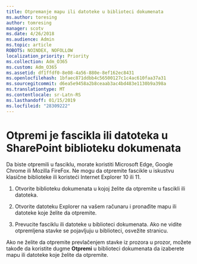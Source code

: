 ```yaml
---
title: Otpremanje mapu ili datoteke u biblioteci dokumenata
ms.author: toresing
author: tomresing
manager: scotv
ms.date: 4/26/2018
ms.audience: Admin
ms.topic: article
ROBOTS: NOINDEX, NOFOLLOW
localization_priority: Priority
ms.collection: Adm_O365
ms.custom: Adm_O365
ms.assetid: df1ffdf0-8e08-4a56-880e-8ef162ec8431
ms.openlocfilehash: 1bfaec871ddbb4c56500127c1c4ac610faa37a31
ms.sourcegitcommit: d6ea5e9458a2b8ceaab3ac4bd483e1130b9a398a
ms.translationtype: MT
ms.contentlocale: sr-Latn-RS
ms.lasthandoff: 01/15/2019
ms.locfileid: "28309222"
---
```

# <a name="upload-a-folder-or-files-to-a-sharepoint-document-library"></a>Otpremi je fascikla ili datoteka u SharePoint biblioteku dokumenata

Da biste otpremili u fasciklu, morate koristiti Microsoft Edge, Google Chrome ili Mozilla FireFox. Ne mogu da otpremite fascikle u iskustvu klasične biblioteke ili koristeći Internet Explorer 10 ili 11.
  
1. Otvorite biblioteku dokumenata u kojoj želite da otpremite u fascikli ili datoteka.
    
2. Otvorite datoteku Explorer na vašem računaru i pronađite mapu ili datoteke koje želite da otpremite.
    
3. Prevucite fasciklu ili datoteke u biblioteci dokumenata. Ako ne vidite otpremljena stavke se pojavljuju u biblioteci, osvežite stranicu. 
    
Ako ne želite da otpremite prevlačenjem stavke iz prozora u prozor, možete takođe da koristite dugme **Otpremi** u biblioteci dokumenata da izaberete mapu ili datoteke koje želite da otpremite. 
  

